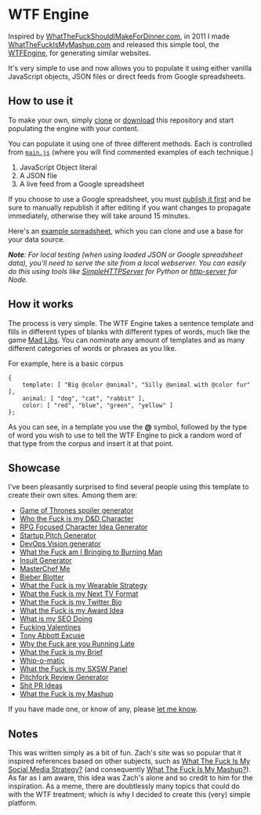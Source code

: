 # WTF Engine

Inspired by [WhatTheFuckShouldIMakeForDinner.com](http://whatthefuckshouldimakefordinner.com/), in 2011 I made [WhatTheFuckIsMyMashup.com](http://whatthefuckismymashup.com/) and released this simple tool, the [WTFEngine](https://github.com/soulwire/WTFEngine/), for generating similar websites.

It's very simple to use and now allows you to populate it using either vanilla JavaScript objects, JSON files or direct feeds from Google spreadsheets.

## How to use it

To make your own, simply [clone](github-mac://openRepo/https://github.com/soulwire/WTFEngine) or [download](https://github.com/soulwire/WTFEngine/archive/master.zip) this repository and start populating the engine with your content.

You can populate it using one of three different methods. Each is controlled from [`main.js`](https://github.com/soulwire/WTFEngine/blob/master/scripts/main.js) (where you will find commented examples of each technique.)

1. JavaScript Object literal
2. A JSON file
3. A live feed from a Google spreadsheet

If you choose to use a Google spreadsheet, you must [publish it first](https://support.google.com/drive/answer/37579?hl=en) and be sure to manually republish it after editing if you want changes to propagate immediately, otherwise they will take around 15 minutes.

Here's an [example spreadsheet](https://docs.google.com/a/soulwire.co.uk/spreadsheet/ccc?key=0AvG1Hx204EyydF9ub1M2cVJ3Z1VGdDhTSWg0ZV9LNGc), which you can clone and use a base for your data source.

_**Note**: For local testing (when using loaded JSON or Google spreadsheet data), you'll need to serve the site from a local webserver. You can easily do this using tools like [SimpleHTTPServer](http://www.linuxjournal.com/content/tech-tip-really-simple-http-server-python) for Python or [http-server](https://github.com/nodeapps/http-server) for Node._

## How it works

The process is very simple. The WTF Engine takes a sentence template and fills in different types of blanks with different types of words, much like the game [Mad Libs](http://en.wikipedia.org/wiki/Mad_Libs). You can nominate any amount of templates and as many different categories of words or phrases as you like.

For example, here is a basic corpus

    {
        template: [ "Big @color @animal", "Silly @animal with @color fur" ],
        animal: [ "dog", "cat", "rabbit" ],
        color: [ "red", "blue", "green", "yellow" ]
    };
    
As you can see, in a template you use the __@__ symbol, followed by the type of word you wish to use to tell the WTF Engine to pick a random word of that type from the corpus and insert it at that point.

## Showcase

I've been pleasantly surprised to find several people using this template to create their own sites. Among them are:

- [Game of Thrones spoiler generator](http://takephive.com/got_spoilergen/)
- [Who the Fuck is my D&D Character](http://whothefuckismydndcharacter.com/)
- [RPG Focused Character Idea Generator](http://enklave-23.de/WTF/)
- [Startup Pitch Generator](http://startuppitchperfect.sebastianruder.com/)
- [DevOps Vision generator](http://www.percussiverepair.net/devopsvision/)
- [What the Fuck am I Bringing to Burning Man](http://whatthefuckamibringingtoburningman.com/)
- [Insult Generator](http://www.omglmaowtf.com/insult-generator)
- [MasterChef Me](http://www.masterchef.me)
- [Bieber Blotter](http://www.linkalope.com/bieber-blotter)
- [What the Fuck is my Wearable Strategy](http://whatthefuckismywearablestrategy.com/)
- [What the Fuck is my Next TV Format](http://www.whatthefuckismynexttvformat.com/)
- [What the Fuck is my Twitter Bio](http://whatthefuckismytwitterbio.com/)
- [What the Fuck is my Award Idea](http://whatthefuckismyawardidea.com/)
- [What is my SEO Doing](http://www.clicksandclients.com/what-is-my-seo-doing/)
- [Fucking Valentines](http://fuckingvalentines.com/)
- [Tony Abbott Excuse](http://abbottexcuse.1apps.com/)
- [Why the Fuck are you Running Late](http://www.whythefuckareyourunninglate.com/)
- [What the Fuck is my Brief](http://www.whatthefuckismybrief.com/)
- [Whip-o-matic](http://whipomatic.com/)
- [What the Fuck is my SXSW Panel](http://wtfismypanel.com/)
- [Pitchfork Review Generator](http://pitchforkreviewgenerator.com/)
- [Shit PR Ideas](http://shitprideas.com/)
- [What the Fuck is my Mashup](http://whatthefuckismymashup.com/)

If you have made one, or know of any, please [let me know](https://github.com/soulwire/WTFEngine/issues/new).

## Notes

This was written simply as a bit of fun. Zach's site was so popular that it inspired references based on other subjects, such as [What The Fuck Is My Social Media Strategy?](http://whatthefuckismysocialmediastrategy.com) (and consequently [What The Fuck Is My Mashup?](http://whatthefuckismymashup.com/)). As far as I am aware, this idea was Zach's alone and so credit to him for the inspiration. As a meme, there are doubtlessly many topics that could do with the WTF treatment; which is why I decided to create this (very) simple platform.

